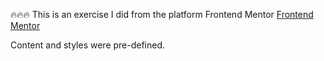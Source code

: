 🔥🔥🔥 This is an exercise I did from the platform Frontend Mentor
[Frontend Mentor](https://www.frontendmentor.io/)

Content and styles were pre-defined.
